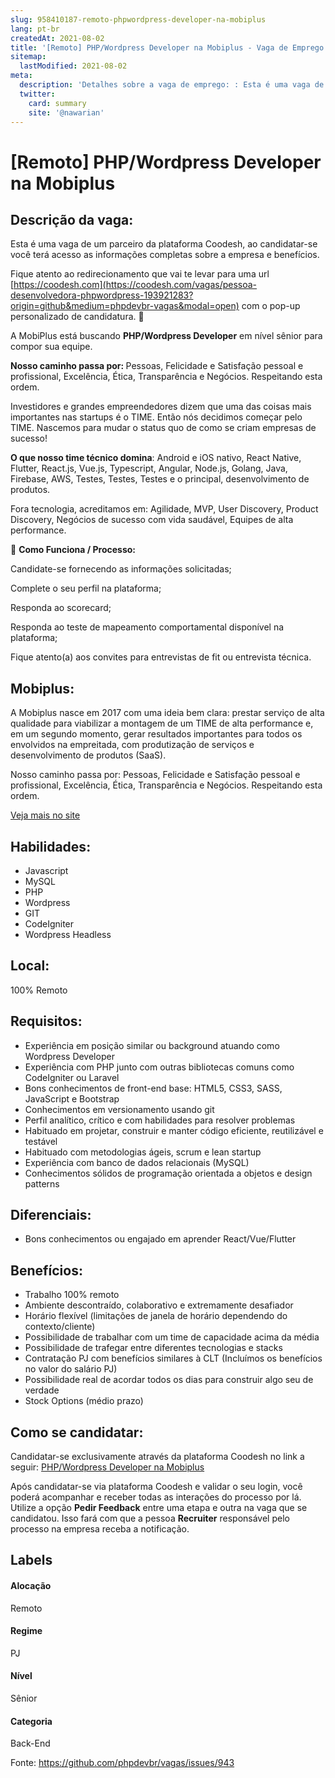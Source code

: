 ```yaml
---
slug: 958410187-remoto-phpwordpress-developer-na-mobiplus
lang: pt-br
createdAt: 2021-08-02
title: '[Remoto] PHP/Wordpress Developer na Mobiplus - Vaga de Emprego'
sitemap:
  lastModified: 2021-08-02
meta:
  description: 'Detalhes sobre a vaga de emprego: : Esta é uma vaga de um parceiro da plataforma Coodesh, ao candidatar-se você terá acesso as informações completas sobre a empresa e benefícios.  Fique atento ao redirecionamento que vai te levar para uma url [https://coodesh.com](https://coodesh.com/vagas/pessoa-desenvolvedora-phpwordpress-193921283?origin=github&medium=phpdevbr-vagas&modal=open) com o pop-up personalizado de candidatura. 👋 <p>A MobiPlus está buscando <strong>PHP/Wordpress Developer</strong> em nível sênior para compor sua equipe.</p> <p><strong>Nosso caminho passa por: </strong>Pessoas, Felicidade e Satisfação pessoal e profissional, Excelência, Ética, Transparência e Negócios. Respeitando esta ordem.</p> <p>Investidores e grandes empreendedores dizem que uma das coisas mais importantes nas startups é o TIME. Então nós decidimos começar pelo TIME. Nascemos para mudar o status quo de como se criam empresas de sucesso!</p> <p><strong>O que nosso time técnico domina</strong>: Android e iOS nativo, React Native, Flutter, React.js, Vue.js, Typescript, Angular, Node.js, Golang, Java, Firebase, AWS, Testes, Testes, Testes e o principal, desenvolvimento de produtos.</p> <p>Fora tecnologia, acreditamos em: Agilidade, MVP, User Discovery, Product Discovery, Negócios de sucesso com vida saudável, Equipes de alta performance.</p> <p></p> <p>👋 <strong>Como Funciona / Processo:</strong></p> <p>Candidate-se fornecendo as informações solicitadas;</p> <p>Complete o seu perfil na plataforma;&nbsp;&nbsp;&nbsp;&nbsp;&nbsp;</p> <p>Responda ao scorecard;</p> <p>Responda ao teste de mapeamento comportamental disponível na plataforma;</p> <p>Fique atento(a) aos convites para entrevistas de fit ou entrevista técnica.</p>'
  twitter:
    card: summary
    site: '@nawarian'
---
```


# [Remoto] PHP/Wordpress Developer na Mobiplus

## Descrição da vaga: 
Esta é uma vaga de um parceiro da plataforma Coodesh, ao candidatar-se você terá acesso as informações completas sobre a empresa e benefícios.


Fique atento ao redirecionamento que vai te levar para uma url [https://coodesh.com](https://coodesh.com/vagas/pessoa-desenvolvedora-phpwordpress-193921283?origin=github&medium=phpdevbr-vagas&modal=open) com o pop-up personalizado de candidatura. 👋
<p>A MobiPlus está buscando <strong>PHP/Wordpress Developer</strong> em nível sênior para compor sua equipe.</p>
<p><strong>Nosso caminho passa por: </strong>Pessoas, Felicidade e Satisfação pessoal e profissional, Excelência, Ética, Transparência e Negócios. Respeitando esta ordem.</p>
<p>Investidores e grandes empreendedores dizem que uma das coisas mais importantes nas startups é o TIME. Então nós decidimos começar pelo TIME.  Nascemos para mudar o status quo de como se criam empresas de sucesso!</p>
<p><strong>O que nosso time técnico domina</strong>: Android e iOS nativo, React Native, Flutter, React.js, Vue.js, Typescript, Angular, Node.js, Golang, Java, Firebase, AWS, Testes, Testes, Testes e o principal, desenvolvimento de produtos.</p>
<p>Fora tecnologia, acreditamos em: Agilidade, MVP, User Discovery, Product Discovery, Negócios de sucesso com vida saudável, Equipes de alta performance.</p>
<p></p>
<p>👋 <strong>Como Funciona / Processo:</strong></p>
<p>Candidate-se fornecendo as informações solicitadas;</p>
<p>Complete o seu perfil na plataforma;&nbsp;&nbsp;&nbsp;&nbsp;&nbsp;</p>
<p>Responda ao scorecard;</p>
<p>Responda ao teste de mapeamento comportamental disponível na plataforma;</p>
<p>Fique atento(a) aos convites para entrevistas de fit ou entrevista técnica.</p>

## Mobiplus: 
 <p>A Mobiplus nasce em 2017 com uma ideia bem clara: prestar serviço de alta qualidade para viabilizar a montagem de um TIME de alta performance e, em um segundo momento, gerar resultados importantes para todos os envolvidos na empreitada, com produtização de serviços e desenvolvimento de produtos (SaaS).</p><p>Nosso caminho passa por: Pessoas, Felicidade e Satisfação pessoal e profissional, Excelência, Ética, Transparência e Negócios. Respeitando esta ordem.</p><a href='https://coodesh.com/empresas/mobiplus'>Veja mais no site</a>

 ## Habilidades: 
 - Javascript 
- MySQL 
- PHP 
- Wordpress 
- GIT 
- CodeIgniter 
- Wordpress Headless
## Local: 
 100% Remoto
## Requisitos: 
 - Experiência em posição similar ou background atuando como Wordpress Developer 
- Experiência com PHP junto com outras bibliotecas comuns como CodeIgniter ou Laravel 
- Bons conhecimentos de front-end base: HTML5, CSS3, SASS, JavaScript e Bootstrap 
- Conhecimentos em versionamento usando git 
- Perfil analítico, crítico e com habilidades para resolver problemas 
- Habituado em projetar, construir e manter código eficiente, reutilizável e testável 
- Habituado com metodologias ágeis, scrum e lean startup 
- Experiência com banco de dados relacionais (MySQL) 
- Conhecimentos sólidos de programação orientada a objetos e design patterns
## Diferenciais: 
 - Bons conhecimentos ou engajado em aprender React/Vue/Flutter
## Benefícios: 
 - Trabalho 100% remoto 
- Ambiente descontraído, colaborativo e extremamente desafiador 
- Horário flexível (limitações de janela de horário dependendo do contexto/cliente) 
- Possibilidade de trabalhar com um time de capacidade acima da média 
- Possibilidade de trafegar entre diferentes tecnologias e stacks 
- Contratação PJ com benefícios similares à CLT (Incluímos os benefícios no valor do salário PJ) 
- Possibilidade real de acordar todos os dias para construir algo seu de verdade 
- Stock Options (médio prazo)
## Como se candidatar:
Candidatar-se exclusivamente através da plataforma Coodesh no link a seguir: [PHP/Wordpress Developer na Mobiplus](https://coodesh.com/vagas/pessoa-desenvolvedora-phpwordpress-193921283?origin=github&medium=phpdevbr-vagas&modal=open)


Após candidatar-se via plataforma Coodesh e validar o seu login, você poderá acompanhar e receber todas as interações do processo por lá. Utilize a opção **Pedir Feedback** entre uma etapa e outra na vaga que se candidatou. Isso fará com que a pessoa **Recruiter** responsável pelo processo na empresa receba a notificação.
## Labels
#### Alocação
Remoto
#### Regime
PJ
#### Nível
Sênior
#### Categoria
Back-End

Fonte: https://github.com/phpdevbr/vagas/issues/943